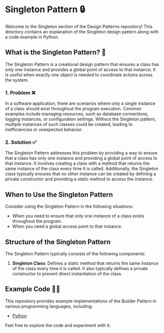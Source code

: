 # Singleton Pattern 🔒

Welcome to the Singleton section of the Design Patterns repository! This directory contains an explanation of the Singleton design pattern along with a code example in Python.

## What is the Singleton Pattern? 🤔

The Singleton Pattern is a creational design pattern that ensures a class has only one instance and provides a global point of access to that instance. It is useful when exactly one object is needed to coordinate actions across the system.

### 1. Problem ❌

In a software application, there are scenarios where only a single instance of a class should exist throughout the program execution. Common examples include managing resources, such as database connections, logging instances, or configuration settings. Without the Singleton pattern, multiple instances of such classes could be created, leading to inefficiencies or unexpected behavior.

### 2. Solution ✅

The Singleton Pattern addresses this problem by providing a way to ensure that a class has only one instance and providing a global point of access to that instance. It involves creating a class with a method that returns the same instance of the class every time it is called. Additionally, the Singleton class typically ensures that no other instance can be created by defining a private constructor and providing a static method to access the instance.

## When to Use the Singleton Pattern

Consider using the Singleton Pattern in the following situations:

- When you need to ensure that only one instance of a class exists throughout the program.
- When you need a global access point to that instance.

## Structure of the Singleton Pattern

The Singleton Pattern typically consists of the following components:

1. **Singleton Class**: Defines a static method that returns the same instance of the class every time it is called. It also typically defines a private constructor to prevent direct instantiation of the class.

## Example Code 🧑‍💻

This repository provides example implementations of the Builder Pattern in various programming languages, including:

- [Python](./python-example.py)

Feel free to explore the code and experiment with it.
